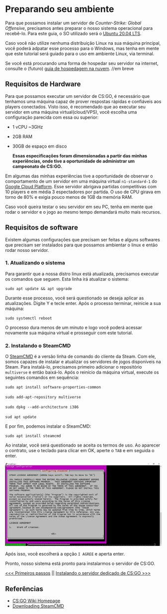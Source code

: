 # Preparando seu ambiente
Para que possamos instalar um servidor de *Counter-Strike: Global Offensive*, precisamos antes preparar o nosso sistema operacional para recebê-lo. Para este guia, o SO utilizado será o [Ubuntu 20.04 LTS](https://releases.ubuntu.com/20.04/).

Caso você não utilize nenhuma distribuição Linux na sua máquina principal, você poderá adpatar esse processo para o Windows, mas tenha em mente que este tutorial será guiado para o uso em ambiente Linux, via terminal.

Se você está procurando uma forma de hospedar seu servidor na internet, consulte o (futuro) [guia de hospedagem na nuvem](). //em breve

## Requisitos de Hardware
Para que possamos executar um servidor de CS:GO, é necessário que tenhamos uma máquina capaz de prover respostas rápidas e confiáveis aos players conectados. Visto isso, é recomendado que ao executar seu servidor em uma máquina virtual(cloud/VPS), você escolha uma configuração parecida com essa ou superior:

- 1 vCPU ~3GHz
- 2GB RAM
- 30GB de espaço em disco

    **Essas especificações foram dimensionadas a partir das minhas experiências, onde tive a oportunidade de administrar um campeonato de CS:GO.**

Em algumas das minhas experiências tive a oportunidade de observar o comportamento de um servidor em uma máquina virtual `n1-standard-1` do [Google Cloud Platform](https://cloud.google.com/). Esse servidor abrigava partidas competitivas com 10 players e em média 3 espectadores por partida. O uso de CPU girava em torno de 80% e exigia pouco menos de 1GB da memória RAM.

Caso você queira testar o seu servidor em seu PC, tenha em mente que rodar o servidor e o jogo ao mesmo tempo demandará muito mais recursos.
## Requisitos de software
Existem algumas configurações que precisam ser feitas e alguns softwares que precisam ser instalados para que possamos ambientar o linux e então rodar nosso servidor.

### 1. Atualizando o sistema
Para garantir que a nossa distro linux está atualizada, precisamos executar os comandos que seguem. Esta linha irá atualizar o sistema:

```
sudo apt update && apt upgrade
```

Durante esse processo, você será questionado se deseja aplicar as atualizações. Digite Y e tecle enter.
Após o processo terminar, reinicie a sua máquina:

```
sudo systemctl reboot
```

O processo dura menos de um minuto e logo você poderá acessar novamente sua máquina virtual e prosseguir com este tutorial.

### 2. Instalando o SteamCMD
O [SteamCMD](https://developer.valvesoftware.com/wiki/Counter-Strike:_Global_Offensive_Dedicated_Servers) é a versão linha de comando do cliente da Steam. Com ele, somos capazes de instalar e atualizar os servidores de jogos disponíveis na Steam. Para instalá-lo, precisamos primeiro adicionar o repositório `multiverse` e então baixá-lo. Após o reinício da máquina virtual, execute os seguintes comandos em sequência:

```
sudo apt install software-properties-common

sudo add-apt-repository multiverse

sudo dpkg --add-architecture i386

sud apt update
```

E por fim, podemos instalar o SteamCMD:

```
sudo apt install steamcmd
```

Ao instalar, você será questionado se aceita os termos de uso. Ao aparecer o contrato, use o teclado para clicar em OK, aperte o `TAB` e em seguida o enter.

 ![img](img/steamcmd-terms.png)

 Após isso, você escolherá a opção `I AGREE` e aperta enter.

Pronto, nosso sistema está pronto para instalarmos o servidor de CS:GO.

[<<< Primeiros passos](README.md) || [Instalando o servidor dedicado de CS:GO >>>](2-installing-server.md)


## Referências

- [CS:GO Wiki Homepage](https://developer.valvesoftware.com/wiki/Counter-Strike:_Global_Offensive_Dedicated_Servers)
- [Downloading SteamCMD](https://developer.valvesoftware.com/wiki/SteamCMD#Downloading_SteamCMD)